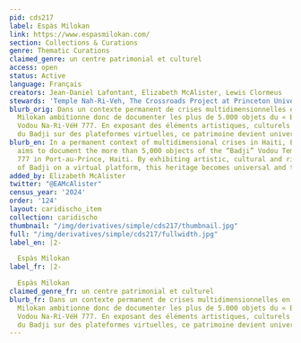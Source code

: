 ```yaml
---
pid: cds217
label: Espàs Milokan
link: https://www.espasmilokan.com/
section: Collections & Curations
genre: Thematic Curations
claimed_genre: un centre patrimonial et culturel
access: open
status: Active
language: Français
creators: Jean-Daniel Lafontant, Elizabeth McAlister, Lewis Clormeus
stewards: 'Temple Nah-Ri-Veh, The Crossroads Project at Princeton University '
blurb_orig: Dans un contexte permanent de crises multidimensionnelles en Haïti, Espàs
  Milokan ambitionne donc de documenter les plus de 5.000 objets du « Badji » Temple
  Vodou Na-Ri-VéH 777. En exposant des éléments artistiques, culturels et rituels
  du Badji sur des plateformes virtuelles, ce patrimoine devient universel et intemporel.
blurb_en: In a permanent context of multidimensional crises in Haiti, Espàs Milokan
  aims to document the more than 5,000 objects of the “Badji” Vodou Temple Na-Ri-VéH
  777 in Port-au-Prince, Haiti. By exhibiting artistic, cultural and ritual elements
  of Badji on a virtual platform, this heritage becomes universal and timeless.
added_by: Elizabeth McAlister
twitter: "@EAMcAlister"
census_year: '2024'
order: '124'
layout: caridischo_item
collection: caridischo
thumbnail: "/img/derivatives/simple/cds217/thumbnail.jpg"
full: "/img/derivatives/simple/cds217/fullwidth.jpg"
label_en: |2-

  Espàs Milokan
label_fr: |2-

  Espàs Milokan
claimed_genre_fr: un centre patrimonial et culturel
blurb_fr: Dans un contexte permanent de crises multidimensionnelles en Haïti, Espàs
  Milokan ambitionne donc de documenter les plus de 5.000 objets du « Badji » Temple
  Vodou Na-Ri-VéH 777. En exposant des éléments artistiques, culturels et rituels
  du Badji sur des plateformes virtuelles, ce patrimoine devient universel et intemporel.
---
```

